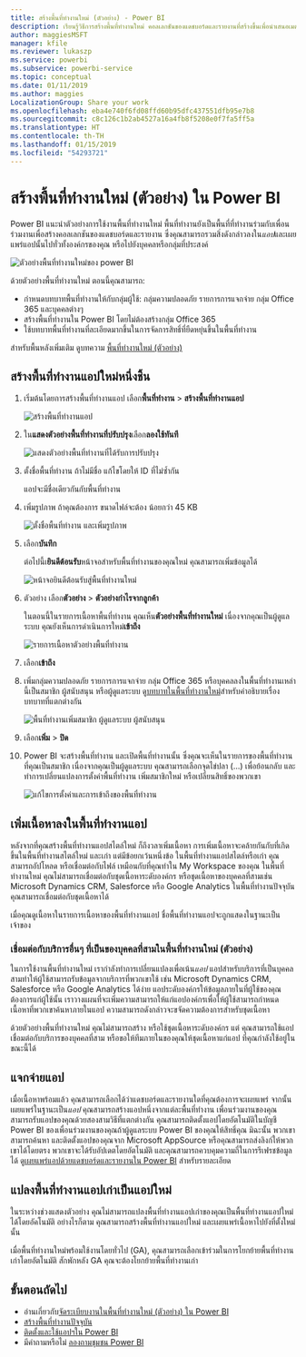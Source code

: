 ```yaml
---
title: สร้างพื้นที่ทำงานใหม่ (ตัวอย่าง) - Power BI
description: เรียนรู้วิธีการสร้างพื้นที่ทำงานใหม่ คอลเลกชันของแดชบอร์ดและรายงานที่สร้างขึ้นเพื่อนำเสนอเมตริกหลักสำหรับองค์กรของคุณ
author: maggiesMSFT
manager: kfile
ms.reviewer: lukaszp
ms.service: powerbi
ms.subservice: powerbi-service
ms.topic: conceptual
ms.date: 01/11/2019
ms.author: maggies
LocalizationGroup: Share your work
ms.openlocfilehash: eba4e740f6fd08ffd60b95dfc437551dfb95e7b8
ms.sourcegitcommit: c8c126c1b2ab4527a16a4fb8f5208e0f7fa5ff5a
ms.translationtype: HT
ms.contentlocale: th-TH
ms.lasthandoff: 01/15/2019
ms.locfileid: "54293721"
---
```

# <a name="create-the-new-workspaces-preview-in-power-bi"></a>สร้างพื้นที่ทำงานใหม่ (ตัวอย่าง) ใน Power BI

Power BI แนะนำตัวอย่างการใช้งานพื้นที่ทำงานใหม่ พื้นที่ทำงานยังเป็นพื้นที่ที่ทำงานร่วมกับเพื่อนร่วมงานเพื่อสร้างคอลเลกชันของแดชบอร์ดและรายงาน ซึ่งคุณสามารถรวมสิ่งดังกล่าวลงใน*แอป*และเผยแพร่แอปนั้นไปทั่วทั้งองค์กรของคุณ หรือไปยังบุคคลหรือกลุ่มที่ประสงค์ 

![ตัวอย่างพื้นที่ทำงานใหม่ของ power BI](media/service-create-the-new-workspaces/power-bi-new-workspaces-preview.png)

ด้วยตัวอย่างพื้นที่ทำงานใหม่ ตอนนี้คุณสามารถ:

- กำหนดบทบาทพื้นที่ทำงานให้กับกลุ่มผู้ใช้: กลุ่มความปลอดภัย รายการการแจกจ่าย กลุ่ม Office 365 และบุคคลต่างๆ
- สร้างพื้นที่ทำงานใน Power BI โดยไม่ต้องสร้างกลุ่ม Office 365
- ใช้บทบาทพื้นที่ทำงานที่ละเอียดมากขึ้นในการจัดการสิทธิ์ที่ยืดหยุ่นขึ้นในพื้นที่ทำงาน

สำหรับพื้นหลังเพิ่มเติม ดูบทความ [พื้นที่ทำงานใหม่ (ตัวอย่าง)](service-new-workspaces.md)

## <a name="create-one-of-the-new-app-workspaces"></a>สร้างพื้นที่ทำงานแอปใหม่หนึ่งชิ้น

1. เริ่มต้นโดยการสร้างพื้นที่ทำงานแอป เลือก**พื้นที่ทำงาน** > **สร้างพื้นที่ทำงานแอป**
   
     ![สร้างพื้นที่ทำงานแอป](media/service-create-the-new-workspaces/power-bi-create-app-workspace.png)

2. ใน**แสดงตัวอย่างพื้นที่ทำงานที่ปรับปรุง**เลือก**ลองใช้ทันที**
   
     ![แสดงตัวอย่างพื้นที่ทำงานที่ได้รับการปรับปรุง](media/service-create-the-new-workspaces/power-bi-preview-improved-workspaces.png)

2. ตั้งชื่อพื้นที่ทำงาน ถ้าไม่มีชื่อ แก้ไขโดยให้ ID ที่ไม่ซ้ำกัน
   
     แอปจะมีชื่อเดียวกันกับพื้นที่ทำงาน
   
1. เพิ่มรูปภาพ ถ้าคุณต้องการ ขนาดไฟล์จะต้อง น้อยกว่า 45 KB
 
    ![ตั้งชื่อพื้นที่ทำงาน และเพิ่มรูปภาพ](media/service-create-the-new-workspaces/power-bi-name-workspace.png)

1. เลือก**บันทึก**

    ต่อไปนี้เ**ยินดีต้อนรับ**หน้าจอสำหรับพื้นที่ทำงานของคุณใหม่ คุณสามารถเพิ่มข้อมูลได้ 

    ![หน้าจอยินดีต้อนรับสู่พื้นที่ทำงานใหม่](media/service-create-the-new-workspaces/power-bi-workspace-welcome-screen.png)

1. ตัวอย่าง เลือก**ตัวอย่าง** > **ตัวอย่างกำไรจากลูกค้า**

    ในตอนนี้ในรายการเนื้อหาพื้นที่ทำงาน คุณเห็น**ตัวอย่างพื้นที่ทำงานใหม่** เนื่องจากคุณเป็นผู้ดูแลระบบ คุณยังเห็นการดำเนินการใหม่**เข้าถึง**

    ![รายการเนื้อหาตัวอย่างพื้นที่ทำงาน](media/service-create-the-new-workspaces/power-bi-workspaces-preview-content-list.png)

1. เลือก**เข้าถึง**

1. เพิ่มกลุ่มความปลอดภัย รายการการแจกจ่าย กลุ่ม Office 365 หรือบุคคลลงในพื้นที่ทำงานเหล่านี้เป็นสมาชิก ผู้สนับสนุน หรือผู้ดูแลระบบ ดู[บทบาทในพื้นที่ทำงานใหม่](service-new-workspaces.md#roles-in-the-new-workspaces)สำหรับคำอธิบายเรื่องบทบาทที่แตกต่างกัน

    ![พื้นที่ทำงานเพิ่มสมาชิก ผู้ดูแลระบบ ผู้สนับสนุน](media/service-create-the-new-workspaces/power-bi-access-add-members.png)

9. เลือก**เพิ่ม** > **ปิด**

1. Power BI จะสร้างพื้นที่ทำงาน และเปิดพื้นที่ทำงานนั้น ซึ่งคุณจะเห็นในรายการของพื้นที่ทำงานที่คุณเป็นสมาชิก เนื่องจากคุณเป็นผู้ดูแลระบบ คุณสามารถเลือกจุดไข่ปลา (...) เพื่อย้อนกลับ และทำการเปลี่ยนแปลงการตั้งค่าพื้นที่ทำงาน เพิ่มสมาชิกใหม่ หรือเปลี่ยนสิทธิ์ของพวกเขา

     ![แก้ไขการตั้งค่าและการเข้าถึงของพื้นที่ทำงาน](media/service-create-the-new-workspaces/power-bi-edit-workspace.png)

## <a name="add-content-to-your-app-workspace"></a>เพิ่มเนื้อหาลงในพื้นที่ทำงานแอป

หลังจากที่คุณสร้างพื้นที่ทำงานแอปสไตล์ใหม่ ก็ถึงวลาเพิ่มเนื้อหา การเพิ่มเนื้อหาจะคล้ายกันกับที่เกิดขึ้นในพื้นที่ทำงานสไตล์ใหม่ และเก่า แต่มีข้อยกเว้นหนึ่งข้อ ในพื้นที่ทำงานแอปสไตล์หรือเก่า คุณสามารถอัปโหลด หรือเชื่อมต่อกับไฟล์ เหมือนกับที่คุณทำใน My Workspace ของคุณ ในพื้นที่ทำงานใหม่ คุณไม่สามารถเชื่อมต่อกับชุดเนื้อหาระดับองค์กร หรือชุดเนื้อหาของบุคคลที่สามเช่น Microsoft Dynamics CRM, Salesforce หรือ Google Analytics ในพื้นที่ทำงานปัจจุบัน คุณสามารถเชื่อมต่อกับชุดเนื้อหาได้

เมื่อคุณดูเนื้อหาในรายการเนื้อหาของพื้นที่ทำงานแอป ชื่อพื้นที่ทำงานแอปจะถูกแสดงในฐานะเป็นเจ้าของ

### <a name="connecting-to-third-party-services-in-new-workspaces-preview"></a>เชื่อมต่อกับบริการอื่นๆ ที่เป็นของบุคคลที่สามในพื้นที่ทำงานใหม่ (ตัวอย่าง)

ในการใช้งานพื้นที่ทำงานใหม่ เรากำลังทำการเปลี่ยนแปลงเพื่อเน้น*แอป* แอปสำหรับบริการที่เป็นบุคคลสามทำให้ผู้ใช้สามารถรับข้อมูลจากบริการที่พวกเขาใช้ เช่น Microsoft Dynamics CRM, Salesforce หรือ Google Analytics ได้ง่าย
แอประดับองค์กรให้ข้อมูลภายในที่ผู้ใช้ของคุณต้องการแก่ผู้ใช้นั้น เราวางแผนที่จะเพิ่มความสามารถให้แก่แอปองค์กรเพื่อให้ผู้ใช้สามารถกำหนดเนื้อหาที่พวกเขาค้นหาภายในแอป ความสามารถดังกล่าวจะขจัดความต้องการสำหรับชุดเนื้อหา 

ด้วยตัวอย่างพื้นที่ทำงานใหม่ คุณไม่สามารถสร้าง หรือใช้ชุดเนื้อหาระดับองค์กร แต่ คุณสามารถใช้แอปเชื่อมต่อกับบริการของบุคคลที่สาม หรือขอให้ทีมภายในของคุณให้ชุดเนื้อหาแก่แอป ที่คุณกำลังใช้อยู่ในขณะนี้ได้ 

## <a name="distribute-an-app"></a>แจกจ่ายแอป

เมื่อเนื้อหาพร้อมแล้ว คุณสามารถเลือกได้ว่าแดชบอร์ดและรายงานใดที่คุณต้องการจะเผยแพร่ จากนั้นเผยแพร่ในฐานะเป็น*แอป* คุณสามารถสร้างแอปหนึ่งจากแต่ละพื้นที่ทำงาน เพื่อนร่วมงานของคุณสามารถรับแอปของคุณด้วยสองสามวิธีที่แตกต่างกัน คุณสามารถติดตั้งแอปโดยอัตโนมัติในบัญชี Power BI ของเพื่อนร่วมงานของคุณถ้าผู้ดูแลระบบ Power BI ของคุณให้สิทธิ์คุณ มิฉะนั้น พวกเขาสามารถค้นหา และติดตั้งแอปของคุณจาก Microsoft AppSource หรือคุณสามารถส่งลิงก์ให้พวกเขาได้โดยตรง พวกเขาจะได้รับอัปเดตโดยอัตโนมัติ และคุณสามารถควบคุมความถี่ในการรีเฟรชข้อมูลได้ ดู[เผยแพร่แอปด้วยแดชบอร์ดและรายงานใน Power BI](service-create-distribute-apps.md) สำหรับรายละเอียด

## <a name="convert-old-app-workspaces-to-new-app-workspaces"></a>แปลงพื้นที่ทำงานแอปเก่าเป็นแอปใหม่

ในระหว่างช่วงแสดงตัวอย่าง คุณไม่สามารถแปลงพื้นที่ทำงานแอปเก่าของคุณเป็นพื้นที่ทำงานแอปใหม่ได้โดยอัคโนมัติ อย่างไรก็ตาม คุณสามารถสร้างพื้นที่ทำงานแอปใหม่ และเผยแพร่เนื้อหาไปยังที่ตั้งใหม่นั้น 

เมื่อพื้นที่ทำงานใหม่พร้อมใช้งานโดยทั่วไป (GA), คุณสามารถเลือกเข้าร่วมในการโยกย้ายพื้นที่ทำงานเก่าโดยอัตโนมัติ สักพักหลัง GA คุณจะต้องโยกย้ายพื้นที่ทำงานเก่า

## <a name="next-steps"></a>ขั้นตอนถัดไป
* อ่านเกี่ยวกับ[จัดระเบียบงานในพื้นที่ทำงานใหม่ (ตัวอย่าง) ใน Power BI](service-new-workspaces.md)
* [สร้างพื้นที่ทำงานปัจจุบัน](service-create-workspaces.md)
* [ติดตั้งและใช้แอปฯใน Power BI](service-create-distribute-apps.md)
* มีคำถามหรือไม่ [ลองถามชุมชน Power BI](http://community.powerbi.com/)
